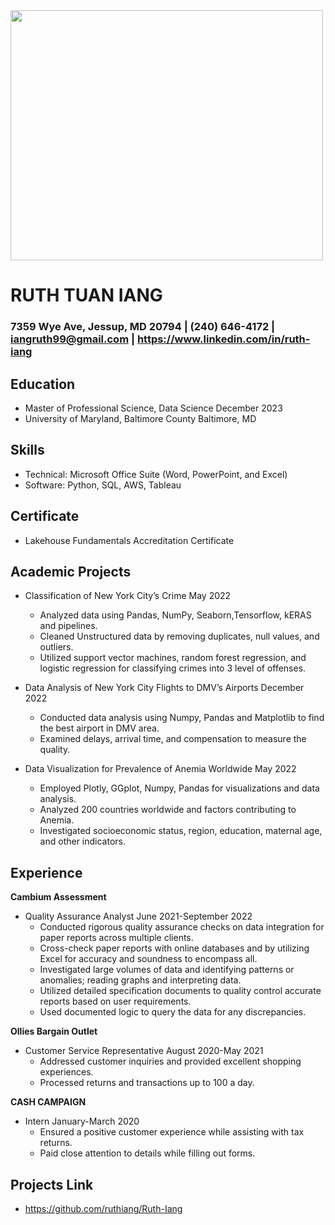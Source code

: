<img src="https://github.com/ruthiang/UMBC-DATA606-FALL2023-THURSDAY/assets/98433448/124acecd-6cbb-4166-bd01-21f43665bfb1|height=20|width=10" width="500" height="400">

# RUTH TUAN IANG 
### 7359 Wye Ave, Jessup, MD 20794 | (240) 646-4172 | iangruth99@gmail.com | https://www.linkedin.com/in/ruth-iang

## Education
- Master of Professional Science, Data Science						  	December 2023
- University of Maryland, Baltimore County				              	  	Baltimore, MD
			             							
## Skills
- Technical: Microsoft Office Suite (Word, PowerPoint, and Excel)
- Software: Python, SQL, AWS, Tableau

## Certificate
- Lakehouse Fundamentals Accreditation Certificate

## Academic Projects
- Classification of New York City’s Crime						            May 2022
	- Analyzed data using Pandas, NumPy, Seaborn,Tensorflow, kERAS and pipelines.
 	- Cleaned Unstructured data by removing duplicates, null values, and outliers.
	- Utilized support vector machines, random forest regression, and logistic regression for classifying crimes into 3 level of offenses.
   
- Data Analysis of New York City Flights to DMV’s Airports                                          December 2022
	- Conducted data analysis using Numpy, Pandas and Matplotlib to find the best airport in DMV area.
	- Examined delays, arrival time, and compensation to measure the quality.
   
- Data Visualization for Prevalence of Anemia Worldwide			                            May 2022
	- Employed Plotly, GGplot, Numpy, Pandas for visualizations and data analysis.
	- Analyzed 200 countries worldwide and factors contributing to Anemia.
	- Investigated socioeconomic status, region, education, maternal age, and other indicators.

## Experience
**Cambium Assessment**
- Quality Assurance Analyst					           		            June 2021-September 2022
	- Conducted rigorous quality assurance checks on data integration for paper reports across multiple clients.
	- Cross-check paper reports with online databases and by utilizing Excel for accuracy and soundness to encompass all.
	- Investigated large volumes of data and identifying patterns or anomalies; reading graphs and interpreting data.
 	- Utilized detailed specification documents to quality control accurate reports based on user requirements.
  	- Used documented logic to query the data for any discrepancies.

**Ollies Bargain Outlet** 
- Customer Service Representative						           	     August 2020-May 2021
	- Addressed customer inquiries and provided excellent shopping experiences.
	- Processed returns and transactions up to 100 a day.
   
**CASH CAMPAIGN**
- Intern											     January-March 2020
	- Ensured a positive customer experience while assisting with tax returns.
	- Paid close attention to details while filling out forms.
## Projects Link
- https://github.com/ruthiang/Ruth-Iang

